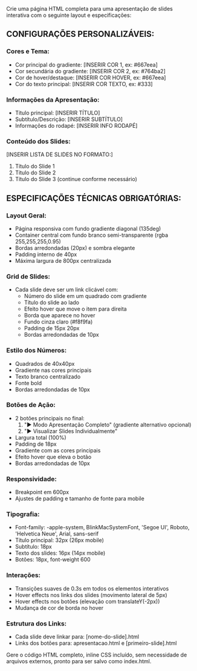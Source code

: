 Crie uma página HTML completa para uma apresentação de slides interativa com o seguinte layout e especificações:

## CONFIGURAÇÕES PERSONALIZÁVEIS:

### Cores e Tema:
- Cor principal do gradiente: [INSERIR COR 1, ex: #667eea]
- Cor secundária do gradiente: [INSERIR COR 2, ex: #764ba2]
- Cor de hover/destaque: [INSERIR COR HOVER, ex: #667eea]
- Cor do texto principal: [INSERIR COR TEXTO, ex: #333]

### Informações da Apresentação:
- Título principal: [INSERIR TÍTULO]
- Subtítulo/Descrição: [INSERIR SUBTÍTULO]
- Informações do rodapé: [INSERIR INFO RODAPÉ]

### Conteúdo dos Slides:
[INSERIR LISTA DE SLIDES NO FORMATO:]
1. Título do Slide 1
2. Título do Slide 2
3. Título do Slide 3
(continue conforme necessário)

## ESPECIFICAÇÕES TÉCNICAS OBRIGATÓRIAS:

### Layout Geral:
- Página responsiva com fundo gradiente diagonal (135deg)
- Container central com fundo branco semi-transparente (rgba 255,255,255,0.95)
- Bordas arredondadas (20px) e sombra elegante
- Padding interno de 40px
- Máxima largura de 800px centralizada

### Grid de Slides:
- Cada slide deve ser um link clicável com:
  - Número do slide em um quadrado com gradiente
  - Título do slide ao lado
  - Efeito hover que move o item para direita
  - Borda que aparece no hover
  - Fundo cinza claro (#f8f9fa)
  - Padding de 15px 20px
  - Bordas arredondadas de 10px

### Estilo dos Números:
- Quadrados de 40x40px
- Gradiente nas cores principais
- Texto branco centralizado
- Fonte bold
- Bordas arredondadas de 10px

### Botões de Ação:
- 2 botões principais no final:
  1. "▶ Modo Apresentação Completo" (gradiente alternativo opcional)
  2. "▶ Visualizar Slides Individualmente"
- Largura total (100%)
- Padding de 18px
- Gradiente com as cores principais
- Efeito hover que eleva o botão
- Bordas arredondadas de 10px

### Responsividade:
- Breakpoint em 600px
- Ajustes de padding e tamanho de fonte para mobile

### Tipografia:
- Font-family: -apple-system, BlinkMacSystemFont, 'Segoe UI', Roboto, 'Helvetica Neue', Arial, sans-serif
- Título principal: 32px (26px mobile)
- Subtítulo: 18px
- Texto dos slides: 16px (14px mobile)
- Botões: 18px, font-weight 600

### Interações:
- Transições suaves de 0.3s em todos os elementos interativos
- Hover effects nos links dos slides (movimento lateral de 5px)
- Hover effects nos botões (elevação com translateY(-2px))
- Mudança de cor de borda no hover

### Estrutura dos Links:
- Cada slide deve linkar para: [nome-do-slide].html
- Links dos botões para: apresentacao.html e [primeiro-slide].html

Gere o código HTML completo, inline CSS incluído, sem necessidade de arquivos externos, pronto para ser salvo como index.html.